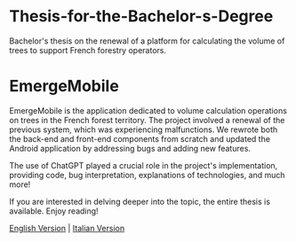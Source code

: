 # Thesis-for-the-Bachelor-s-Degree
Bachelor's thesis on the renewal of a platform for calculating the volume of trees to support French forestry operators.

# EmergeMobile

EmergeMobile is the application dedicated to volume calculation operations on trees in the French forest territory. The project involved a renewal of the previous system, which was experiencing malfunctions. We rewrote both the back-end and front-end components from scratch and updated the Android application by addressing bugs and adding new features.

The use of ChatGPT played a crucial role in the project's implementation, providing code, bug interpretation, explanations of technologies, and much more!

If you are interested in delving deeper into the topic, the entire thesis is available. Enjoy reading!

[English Version](https://github.com/ctrlVnt/Thesis-for-the-Bachelor-s-Degree/tree/main/EN) | [Italian Version]([link_to_italian_version](https://github.com/ctrlVnt/Thesis-for-the-Bachelor-s-Degree/tree/main/IT))
